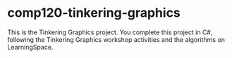 # comp120-tinkering-graphics
This is the Tinkering Graphics project.
You complete this project in C#, following the Tinkering Graphics workshop activities and the algorithms on LearningSpace.
